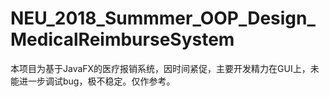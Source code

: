 # NEU_2018_Summmer_OOP_Design_MedicalReimburseSystem
本项目为基于JavaFX的医疗报销系统，因时间紧促，主要开发精力在GUI上，未能进一步调试bug，极不稳定。仅作参考。
